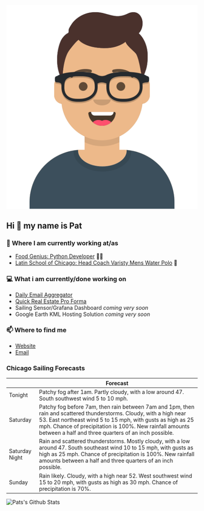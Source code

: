 [![Social banner for p-j-falconer](https://raw.githubusercontent.com/P-J-FALCONER/P-J-FALCONER/master/assets/avataaars.svg)](https://patfalconer.com/)
## Hi :wave: my name is Pat

### 💼 Where I am currently working at/as
- [Food Genius: Python Developer](https://getfoodgenius.com/) 🍔🐍
- [Latin School of Chicago: Head Coach Varisty Mens Water Polo](https://www.latinschool.org/) 🤽


### 💻 What i am currently/done working on
 - [Daily Email Aggregator](https://github.com/P-J-FALCONER/dott_daily_mail)
 - [Quick Real Estate Pro Forma](https://github.com/P-J-FALCONER/henry)
 - Sailing Sensor/Grafana Dashboard *coming very soon*
 - Google Earth KML Hosting Solution *coming very soon*

### 📫 Where to find me
 - [Website](https://patfalconer.com/)
 - [Email](mailto:patrick.j.falconer@gmail.com)


### Chicago Sailing Forecasts
|   | Forecast  |
|---|---|
| Tonight | Patchy fog after 1am. Partly cloudy, with a low around 47. South southwest wind 5 to 10 mph. |
| Saturday | Patchy fog before 7am, then rain between 7am and 1pm, then rain and scattered thunderstorms. Cloudy, with a high near 53. East northeast wind 5 to 15 mph, with gusts as high as 25 mph. Chance of precipitation is 100%. New rainfall amounts between a half and three quarters of an inch possible. |
| Saturday Night | Rain and scattered thunderstorms. Mostly cloudy, with a low around 47. South southeast wind 10 to 15 mph, with gusts as high as 25 mph. Chance of precipitation is 100%. New rainfall amounts between a half and three quarters of an inch possible. |
| Sunday | Rain likely. Cloudy, with a high near 52. West southwest wind 15 to 20 mph, with gusts as high as 30 mph. Chance of precipitation is 70%. |

![Pats's Github Stats](https://github-readme-stats.vercel.app/api?username=p-j-falconer&show_icons=true&theme=radical)

